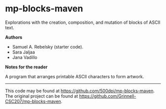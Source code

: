 # mp-blocks-maven

Explorations with the creation, composition, and mutation of blocks of ASCII text.

**Authors**

* Samuel A. Rebelsky (starter code).
* Sara Jaljaa
* Jana Vadillo

**Notes for the reader**

A program that arranges printable ASCII characters to 
form artwork.

---

This code may be found at <https://github.com/500dpi/mp-blocks-maven>. 
The original project can be found at <https://github.com/Grinnell-CSC207/mp-blocks-maven>.
